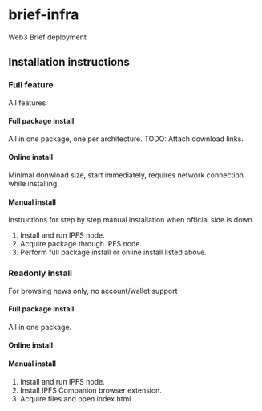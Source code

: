 # brief-infra
Web3 Brief deployment

## Installation instructions
### Full feature
All features

#### Full package install
All in one package, one per architecture. TODO: Attach download links.

#### Online install
Minimal donwload size, start immediately, requires network connection while installing.

#### Manual install
Instructions for step by step manual installation when official side is down.
1. Install and run IPFS node.
2. Acquire package through IPFS node.
3. Perform full package install or online install listed above.

### Readonly install
For browsing news only, no account/wallet support
#### Full package install
All in one package.

#### Online install

#### Manual install
1. Install and run IPFS node.
2. Install IPFS Companion browser extension.
3. Acquire files and open index.html
